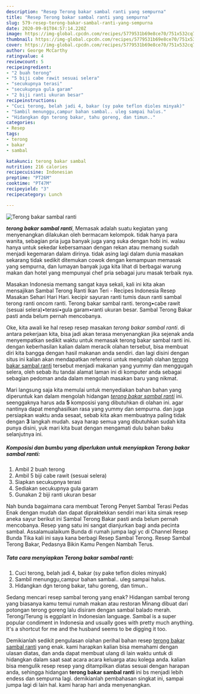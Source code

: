 ```yaml
---
description: "Resep Terong bakar sambal ranti yang sempurna"
title: "Resep Terong bakar sambal ranti yang sempurna"
slug: 579-resep-terong-bakar-sambal-ranti-yang-sempurna
date: 2020-09-01T04:57:14.220Z
image: https://img-global.cpcdn.com/recipes/5779531b69e8ce70/751x532cq70/terong-bakar-sambal-ranti-foto-resep-utama.jpg
thumbnail: https://img-global.cpcdn.com/recipes/5779531b69e8ce70/751x532cq70/terong-bakar-sambal-ranti-foto-resep-utama.jpg
cover: https://img-global.cpcdn.com/recipes/5779531b69e8ce70/751x532cq70/terong-bakar-sambal-ranti-foto-resep-utama.jpg
author: George McCarthy
ratingvalue: 4
reviewcount: 5
recipeingredient:
- "2 buah terong"
- "5 biji cabe rawit sesuai selera"
- "secukupnya terasi"
- "secukupnya gula garam"
- "2 biji ranti ukuran besar"
recipeinstructions:
- "Cuci terong, belah jadi 4, bakar (sy pake teflon dioles minyak)"
- "Sambil menunggu,campur bahan sambal.. uleg sampai halus."
- "Hidangkan dgn terong bakar, tahu goreng, dan timun.."
categories:
- Resep
tags:
- terong
- bakar
- sambal

katakunci: terong bakar sambal 
nutrition: 216 calories
recipecuisine: Indonesian
preptime: "PT26M"
cooktime: "PT47M"
recipeyield: "3"
recipecategory: Lunch

---
```



![Terong bakar sambal ranti](https://img-global.cpcdn.com/recipes/5779531b69e8ce70/751x532cq70/terong-bakar-sambal-ranti-foto-resep-utama.jpg)

<b><i>terong bakar sambal ranti</i></b>, Memasak adalah suatu kegiatan yang menyenangkan dilakukan oleh bermacam kelompok. tidak hanya para wanita, sebagian pria juga banyak juga yang suka dengan hobi ini. walau hanya untuk sekedar kebersamaan dengan rekan atau memang sudah menjadi kegemaran dalam dirinya. tidak asing lagi dalam dunia masakan sekarang tidak sedikit ditemukan cowok dengan kemampuan memasak yang sempurna, dan lumayan banyak juga kita lihat di berbagai warung makan dan hotel yang mempunyai chef pria sebagai juru masak terbaik nya.

Masakan Indonesia memang sangat kaya sekali, kali ini kita akan mensajikan Sambal Terong Ranti Ikan Teri - Recipes Indonesia Resep Masakan Sehari Hari Hari. kecipir sayuran ranti tumis daun ranti sambal terong ranti oncom ranti. Terong bakar sambal ranti. terong•cabe rawit (sesuai selera)•terasi•gula garam•ranti ukuran besar. Sambal Terong Bakar pasti anda belum pernah mencobanya.

Oke, kita awali ke hal resep resep masakan <i>terong bakar sambal ranti</i>. di antara pekerjaan kita, bisa jadi akan terasa menyenangkan jika sejenak anda menyempatkan sedikit waktu untuk memasak terong bakar sambal ranti ini. dengan keberhasilan kalian dalam meracik olahan tersebut, bisa membuat diri kita bangga dengan hasil makanan anda sendiri. dan lagi disini dengan situs ini kalian akan mendapatkan referensi untuk mengolah olahan <u>terong bakar sambal ranti</u> tersebut menjadi makanan yang yummy dan menggugah selera, oleh sebab itu tandai alamat laman ini di komputer anda sebagai sebagian pedoman anda dalam mengolah masakan baru yang nikmat.


Mari langsung saja kita memulai untuk menyediakan bahan bahan yang diperuntuk kan dalam mengolah hidangan <u><i>terong bakar sambal ranti</i></u> ini. seenggaknya harus ada <b>5</b> komposisi yang dibutuhkan di olahan ini. agar nantinya dapat menghasilkan rasa yang yummy dan sempurna. dan juga persiapkan waktu anda sesaat, sebab kita akan membuatnya paling tidak dengan <b>3</b> langkah mudah. saya harap semua yang dibutuhkan sudah kita punya disini, yuk mari kita buat dengan mengamati dulu bahan baku selanjutnya ini.

<!--inarticleads1-->

##### Komposisi dan bumbu yang diperlukan untuk menyiapkan Terong bakar sambal ranti:

1. Ambil 2 buah terong
1. Ambil 5 biji cabe rawit (sesuai selera)
1. Siapkan secukupnya terasi
1. Sediakan secukupnya gula garam
1. Gunakan 2 biji ranti ukuran besar


Nah bunda bagaimana cara membuat Terong Penyet Sambal Terasi Pedas Enak dengan mudah dan dapat dipraktekkan sendiri mari kita simak resep aneka sayur berikut ini  Sambal Terong Bakar pasti anda belum pernah mencobanya. Resep yang satu ini sangat dianjurkan bagi anda pecinta sambal. Assalamualaikum Bunda di rumah jumpa lagi yc di Channel Resep Bunda Tika kali ini saya kana berbagi Resep Sambal Terong. Resep Sambal Terong Bakar, Pedasnya Bikin Kamu Pengen Nambah Terus. 

<!--inarticleads2-->

##### Tata cara menyiapkan Terong bakar sambal ranti:

1. Cuci terong, belah jadi 4, bakar (sy pake teflon dioles minyak)
1. Sambil menunggu,campur bahan sambal.. uleg sampai halus.
1. Hidangkan dgn terong bakar, tahu goreng, dan timun..


Sedang mencari resep sambal terong yang enak? Hidangan sambal terong yang biasanya kamu temui rumah makan atau restoran Minang dibuat dari potongan terong goreng lalu disiram dengan sambal balado merah. Terong/Terung is eggplant in Indonesian language. Sambal is a super popular condiment in Indonesia and usually goes with pretty much anything. It&#39;s a shortcut for me and the husband seems to be digging it too. 

Demikianlah sedikit pengulasan olahan perihal bahan resep <u>terong bakar sambal ranti</u> yang enak. kami harapkan kalian bisa memahami dengan ulasan diatas, dan anda dapat membuat ulang di lain waktu untuk di hidangkan dalam saat saat acara acara keluarga atau kolega anda. kalian bisa mengulik resep resep yang ditampilkan diatas sesuai dengan harapan anda, sehingga hidangan <b>terong bakar sambal ranti</b> ini bs menjadi lebih endess dan sempurna lagi. demikianlah pembahasan singkat ini, sampai jumpa lagi di lain hal. kami harap hari anda menyenangkan.
